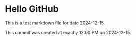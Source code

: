 # Hello GitHub
This is a test markdown file for date 2024-12-15.

This commit was created at exactly 12:00 PM on 2024-12-15.
